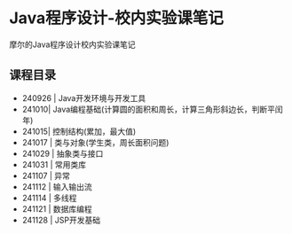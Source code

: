 # Java程序设计-校内实验课笔记
摩尔的Java程序设计校内实验课笔记
## 课程目录
* 240926 | Java开发环境与开发工具
* 241010| Java编程基础(计算圆的面积和周长，计算三角形斜边长，判断平闰年)
* 241015| 控制结构(累加，最大值)
* 241017 | 类与对象(学生类，周长面积问题)
* 241029 | 抽象类与接口
* 241031 | 常用类库
* 241107 | 异常
* 241112 | 输入输出流
* 241114 | 多线程
* 241121 | 数据库编程
* 241128 | JSP开发基础